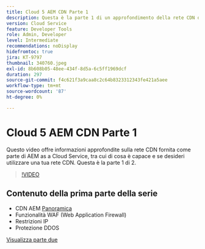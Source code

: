 ```yaml
---
title: Cloud 5 AEM CDN Parte 1
description: Questa è la parte 1 di un approfondimento della rete CDN di AEM as a Cloud Service.
version: Cloud Service
feature: Developer Tools
role: Admin, Developer
level: Intermediate
recommendations: noDisplay
hidefromtoc: true
jira: KT-9797
thumbnail: 340760.jpeg
exl-id: 8b608b05-48ee-434f-8d5a-6c5ff1969dcf
duration: 297
source-git-commit: f4c621f3a9caa8c2c64b8323312343fe421a5aee
workflow-type: tm+mt
source-wordcount: '87'
ht-degree: 0%

---
```


# Cloud 5 AEM CDN Parte 1

Questo video offre informazioni approfondite sulla rete CDN fornita come parte di AEM as a Cloud Service, tra cui di cosa è capace e se desideri utilizzare una tua rete CDN. Questa è la parte 1 di 2.

>[!VIDEO](https://video.tv.adobe.com/v/340760?quality=12&learn=on)

## Contenuto della prima parte della serie

+ CDN AEM [Panoramica](https://experienceleague.adobe.com/docs/experience-manager-cloud-service/content/implementing/content-delivery/cdn.html)
+ Funzionalità WAF (Web Application Firewall)
+ Restrizioni IP
+ Protezione DDOS

[Visualizza parte due](cloud5-aem-cdn-part2.md)